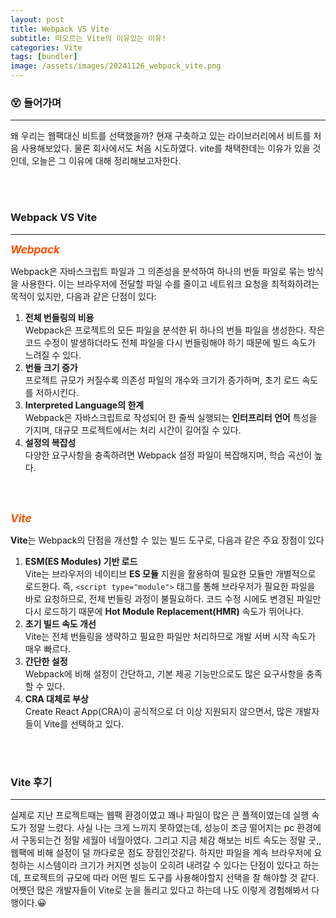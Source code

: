 ```yaml
---
layout: post
title: Webpack VS Vite
subtitle: 떠오르는 Vite의 이유있는 이유!
categories: Vite
tags: [bundler]
image: /assets/images/20241126_webpack_vite.png
---
```


### 😵 들어가며

---

왜 우리는 웹팩대신 비트를 선택했을까?
현재 구축하고 있는 라이브러리에서 비트를 처음 사용해보았다. 물론 회사에서도 처음 시도하였다. vite를 채택한데는 이유가 있을 것인데, 오늘은 그 이유에 대해 정리해보고자한다.

<br/>
<br/>

### Webpack VS Vite

---

<em style='font-size: 17px; color: #ff5100; font-weight: bold;'>Webpack</em>

Webpack은 자바스크립트 파일과 그 의존성을 분석하여 하나의 번들 파일로 묶는 방식을 사용한다. 이는 브라우저에 전달할 파일 수를 줄이고 네트워크 요청을 최적화하려는 목적이 있지만, 다음과 같은 단점이 있다:

1. **전체 번들링의 비용**  
   Webpack은 프로젝트의 모든 파일을 분석한 뒤 하나의 번들 파일을 생성한다. 작은 코드 수정이 발생하더라도 전체 파일을 다시 번들링해야 하기 때문에 빌드 속도가 느려질 수 있다.
2. **번들 크기 증가**  
   프로젝트 규모가 커질수록 의존성 파일의 개수와 크기가 증가하며, 초기 로드 속도를 저하시킨다.
3. **Interpreted Language의 한계**  
   Webpack은 자바스크립트로 작성되어 한 줄씩 실행되는 **인터프리터 언어** 특성을 가지며, 대규모 프로젝트에서는 처리 시간이 길어질 수 있다.
4. **설정의 복잡성**  
   다양한 요구사항을 충족하려면 Webpack 설정 파일이 복잡해지며, 학습 곡선이 높다.

<br/>
<br/>

<em style='font-size: 17px; color: #ff5100; font-weight: bold;'>Vite</em>

**Vite**는 Webpack의 단점을 개선할 수 있는 빌드 도구로, 다음과 같은 주요 장점이 있다

1. **ESM(ES Modules) 기반 로드**  
   Vite는 브라우저의 네이티브 **ES 모듈** 지원을 활용하여 필요한 모듈만 개별적으로 로드한다. 즉, `<script type="module">` 태그를 통해 브라우저가 필요한 파일을 바로 요청하므로, 전체 번들링 과정이 불필요하다. 코드 수정 시에도 변경된 파일만 다시 로드하기 때문에 **Hot Module Replacement(HMR)** 속도가 뛰어나다.
2. **초기 빌드 속도 개선**  
   Vite는 전체 번들링을 생략하고 필요한 파일만 처리하므로 개발 서버 시작 속도가 매우 빠르다.
3. **간단한 설정**  
   Webpack에 비해 설정이 간단하고, 기본 제공 기능만으로도 많은 요구사항을 충족할 수 있다.
4. **CRA 대체로 부상**  
   Create React App(CRA)이 공식적으로 더 이상 지원되지 않으면서, 많은 개발자들이 Vite를 선택하고 있다.

<br/>
<br/>

### Vite 후기

---

실제로 지난 프로젝트때는 웹팩 환경이였고 꽤나 파일이 많은 큰 플젝이였는데 실행 속도가 정말 느렸다. 사실 나는 크게 느끼지 못하였는데, 성능이 조금 떨어지는 pc 환경에서 구동되는건 정말 세월아 네월아였다.
그리고 지금 체감 해보는 비트 속도는 정말 굿,,
웹팩에 비해 설정이 덜 까다로운 점도 장점인것같다.
하지만 파일을 계속 브라우저에 요청하는 시스템이라 크기가 커지면 성능이 오히려 내려갈 수 있다는 단점이 있다고 하는데, 프로젝트의 규모에 따라 어떤 빌드 도구를 사용해야할지 선택을 잘 해야할 것 같다. 어쨋던 많은 개발자들이 Vite로 눈을 돌리고 있다고 하는데 나도 이렇게 경험해봐서 다행이다.😀
